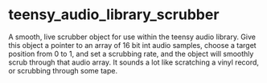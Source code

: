 # teensy_audio_library_scrubber
A smooth, live scrubber object for use within the teensy audio library.
Give this object a pointer to an array of 16 bit int audio samples, choose a target position from 0 to 1, and set a scrubbing rate, and the object will smoothly scrub through that audio array. It sounds a lot like scratching a vinyl record, or scrubbing through some tape.

